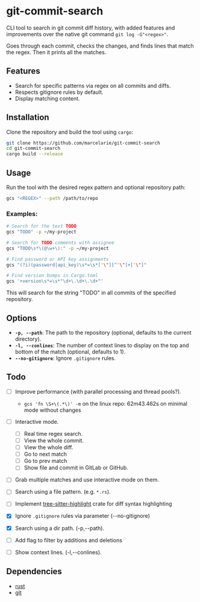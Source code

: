 # git-commit-search

CLI tool to search in git commit diff history, with added features and
improvements over the native git command `git log -G"<regex>"`.

Goes through each commit, checks the changes, and finds lines that match the
regex. Then it prints all the matches.

## Features

- Search for specific patterns via regex on all commits and diffs.
- Respects gitignore rules by default.
- Display matching content.

## Installation

Clone the repository and build the tool using `cargo`:

```bash
git clone https://github.com/marcelarie/git-commit-search
cd git-commit-search
cargo build --release
```

## Usage

Run the tool with the desired regex pattern and optional repository path:

```bash
gcs "<REGEX>" --path /path/to/repo
```

### Examples:

```bash
# Search for the text TODO
gcs "TODO" -p ~/my-project

# Search for TODO comments with assignee
gcs "TODO\s*\(@\w+\):" -p ~/my-project

# Find password or API key assignments
gcs "(?i)(password|api_key)\s*=\s*['\"][^'\"]+['\"]"

# Find version bumps in Cargo.toml
gcs '+version\s*=\s*"\d+\.\d+\.\d+"'
```

This will search for the string "TODO" in all commits of the specified repository.

## Options

- **`-p, --path`**: The path to the repository (optional, defaults to the
  current directory).
- **`-l, --conlines`**: The number of context lines to display on the top and
  bottom of the match (optional, defaults to 1).
- **`--no-gitignore`**: Ignore `.gitignore` rules.

## Todo

- [ ] Improve performance (with parallel processing and thread pools?).
  - `gcs 'fn \S+\(.*\)' -m` on the linux repo: 62m43.462s on minimal mode without changes
- [ ] Interactive mode.
  - [ ] Real time regex search.
  - [ ] View the whole commit.
  - [ ] View the whole diff.
  - [ ] Go to next match
  - [ ] Go to prev match
  - [ ] Show file and commit in GitLab or GitHub.
- [ ] Grab multiple matches and use interactive mode on them.
- [ ] Search using a file pattern. (e.g. `*.rs`).
- [ ] Implement
      [tree-sitter-highlight](https://crates.io/crates/tree-sitter-highlight) crate
      for diff syntax highlighting

- [x] Ignore `.gitignore` rules via parameter (--no-gitignore)
- [x] Search using a dir path. (-p,--path).
- [ ] Add flag to filter by additions and deletions
- [ ] Show context lines. (-l,--conlines).

## Dependencies

- [rust](https://www.rust-lang.org/)
- [git](https://git-scm.com/)
